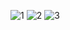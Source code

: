 ![1](https://user-images.githubusercontent.com/53121073/70562549-3ba29380-1b52-11ea-91fc-afa3db494157.PNG)
![2](https://user-images.githubusercontent.com/53121073/70562575-48bf8280-1b52-11ea-9c39-63138bfefc80.PNG)
![3](https://user-images.githubusercontent.com/53121073/70562589-4eb56380-1b52-11ea-96bc-06d8c1b0529e.PNG)

